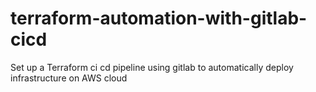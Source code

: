 # terraform-automation-with-gitlab-cicd
 Set up a Terraform ci cd pipeline using gitlab to automatically deploy infrastructure on AWS cloud
